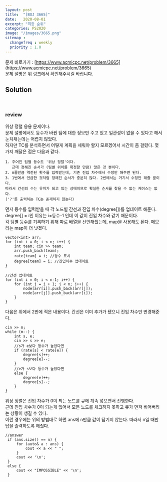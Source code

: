 ```yaml
---
layout: post
title:  "[BOJ 3665]"
date:   2020-08-01
excerpt: "최종 순위"
categories: PS2020
image: "/images/3665.png"
sitemap :
  changefreq : weekly
  priority : 1.0
---
```

문제 바로가기 : [https://www.acmicpc.net/problem/3665](https://www.acmicpc.net/problem/3665)<br>
문제 설명은 위 링크에서 확인해주시길 바랍니다.<br>
## Solution
<script src="https://gist.github.com/yooniversal/a02ebf198179403cc53a56d1c7fb50dc.js"></script>
<br>

### review
위상 정렬 응용 문제이다.<br>
문제 설명에서도 등수가 바뀐 팀에 대한 정보만 주고 있고 일관성이 없을 수 있다고 해서 눈치채는데는 어렵지 않았다.<br>
하지만 TC를 분석하면서 어떻게 계획을 세워야 할지 모르겠어서 시간이 좀 걸렸다. 몇 가지 깨달은 점은 다음과 같다.<br>
```
1. 주어진 팀별 등수도 '위상 정렬'이다.
   근데 정해진 순서가 (팀별 위치를 확정할 만큼) 많은 것 뿐이다.
2. m줄만큼 역전된 횟수를 입력받는데, 기존 진입 차수에서 수정만 해주면 된다.
3. 1번에서 언급한 것처럼 정해진 순서가 충분히 많다. 2번에서는 거기서 수정만 해줄 뿐이다.
따라서 간선의 수는 유지가 되고 있는 상태이므로 확실한 순서를 찾을 수 없는 케이스는 없다.
('?'를 출력하는 TC는 존재하지 않는다)
```
먼저 등수를 입력받을 때 각 노드별 간선과 진입 차수(degree[])를 업데이트 해준다.<br>
degree[] = i인 이유는 i=등수-1 인데 이 값이 진입 차수와 같기 때문이다.<br>
각 팀별 등수를 기록하기 위해 따로 배열을 선언해줬는데, map을 사용해도 된다. 메모리는 map이 더 낫겠다.<br>
```
vector<int> arr;
for (int i = 0; i < n; i++) {
    int team; cin >> team;
    arr.push_back(team);
    rate[team] = i; //등수 표시
    degree[team] = i; //진입차수 업데이트
}

//간선 업데이트
for (int i = 0; i < n-1; i++) {
    for (int j = i + 1; j < n; j++) {
        node[arr[i]].push_back(arr[j]);
        node[arr[j]].push_back(arr[i]);
    }
}
```
다음은 위에서 2번에 적은 내용이다. 간선은 이미 추가가 됐으니 진입 차수만 변경해준다.<br>
```
cin >> m;
while (m--) {
    int s, e;
    cin >> s >> e;
    //s가 e보다 등수가 높았다면
    if (rate[s] < rate[e]) {
        degree[s]++;
        degree[e]--;
    }
    //e가 s보다 등수가 높았다면
    else {
        degree[e]++;
        degree[s]--;
    }
}
```
위상 정렬은 진입 차수가 0이 되는 노드를 큐에 계속 넣으면서 진행한다.<br>
근데 진입 차수가 0이 되는게 없어서 모든 노드를 체크하지 못하고 큐가 먼저 비어버리는 상황이 생길 수 있다.<br>
이런 경우에는 위의 방법대로 하면 ans에 n만큼 값이 담기지 않는다. 따라서 n일 때만 답을 출력하도록 해줬다.<br>
```
//answer
 if (ans.size() == n) {
     for (auto& a : ans) {
         cout << a << " ";
     }
     cout << '\n';
 }
 else {
     cout << "IMPOSSIBLE" << '\n';
 }
 ```

<script src="https://utteranc.es/client.js"
        repo="yooniversal/blog-comments"
        issue-term="pathname"
        theme="github-light"
        crossorigin="anonymous"
        async>
</script>
